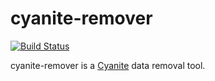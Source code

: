 # cyanite-remover

[![Build Status](https://travis-ci.org/cybem/cyanite-remover.svg?branch=master)](https://travis-ci.org/cybem/cyanite-remover)

cyanite-remover is a [Cyanite](https://github.com/pyr/cyanite) data removal
tool.

